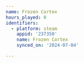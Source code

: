 ```yaml
---
name: Frozen Cortex
hours_played: 0
identifiers:
  - platform: steam
    appid: '237350'
    name: Frozen Cortex
    synced_on: '2024-07-04'

---
```

